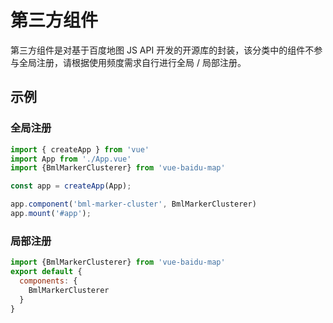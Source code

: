 # 第三方组件

第三方组件是对基于百度地图 JS API 开发的开源库的封装，该分类中的组件不参与全局注册，请根据使用频度需求自行进行全局 / 局部注册。

## 示例

### 全局注册

```javascript
import { createApp } from 'vue'
import App from './App.vue'
import {BmlMarkerClusterer} from 'vue-baidu-map'

const app = createApp(App);

app.component('bml-marker-cluster', BmlMarkerClusterer)
app.mount('#app');
```

### 局部注册

```javascript
import {BmlMarkerClusterer} from 'vue-baidu-map'
export default {
  components: {
    BmlMarkerClusterer
  }
}
```
